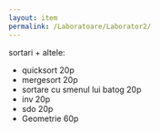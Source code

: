 ```yaml
---
layout: item
permalink: /Laboratoare/Laborator2/
---
```


sortari + altele:

- quicksort 20p
- mergesort 20p
- sortare cu smenul lui batog 20p
- inv 20p
- sdo 20p
- Geometrie 60p
